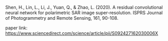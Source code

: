 Shen, H., Lin, L., Li, J., Yuan, Q., & Zhao, L. (2020). A residual convolutional neural network for polarimetric SAR image super-resolution. ISPRS Journal of Photogrammetry and Remote Sensing, 161, 90-108.

paper link: https://www.sciencedirect.com/science/article/pii/S092427162030006X
